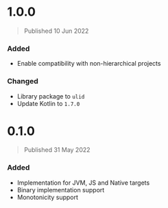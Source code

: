 # 1.0.0
> Published 10 Jun 2022

### Added
* Enable compatibility with non-hierarchical projects

### Changed
* Library package to `ulid`
* Update Kotlin to `1.7.0`

# 0.1.0
> Published 31 May 2022

### Added
* Implementation for JVM, JS and Native targets
* Binary implementation support
* Monotonicity support
